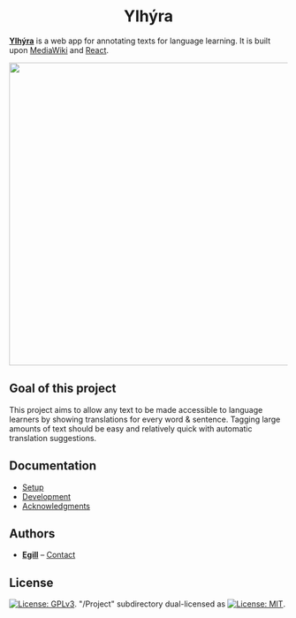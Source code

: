 <h1 align="center">Ylhýra</h1>

**[Ylhýra](https://ylhyra.is/)** is a web app for annotating texts for language learning. It is built upon [MediaWiki](http://mediawiki.org/) and [React](https://reactjs.org/).

<p align="center">
	<a href="https://ylhyra.is/">
		<img width="548" src="https://ylhyra.is/images/c/c0/Ylhyra_demo.gif">
	</a>
</p>

## Goal of this project

This project aims to allow any text to be made accessible to language learners by showing translations for every word & sentence. Tagging large amounts of text should be easy and relatively quick with automatic translation suggestions.

## Documentation

- [Setup](Setup.md)
- [Development](https://ylhyra.is/Software:Development)
- [Acknowledgments](Acknowledgments.md)

## Authors

- [**Egill**](https://github.com/egilll/) – [Contact](mailto:egill@egill.xyz)

## License

[![License: GPLv3](https://img.shields.io/badge/License-GPLv3-blue.svg)](https://tldrlegal.com/license/gnu-general-public-license-v3-(gpl-3)). "/Project" subdirectory dual-licensed as [![License: MIT](https://img.shields.io/badge/License-MIT-yellow.svg)](https://opensource.org/licenses/MIT).
